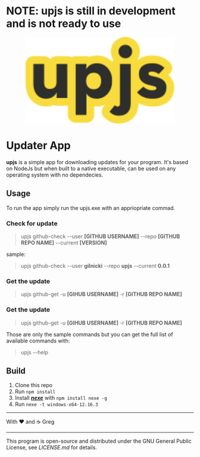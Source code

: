 # NOTE: upjs is still in development and is not ready to use


<p align="center">
  <a href="https://github.com/gilnicki/upjs/">
    <img
      alt="Node.js"
      src="https://github.com//gilnicki/upjs/blob/develop/res/logo.svg?raw=true"
      width="400"
    />
  </a>
</p>

# Updater App

**upjs** is a simple app for downloading updates for your program. It's based on NodeJs but when built to a native executable, can be used on any operating system with no dependecies.

## Usage
To run the app simply run the upjs.exe with an appriopriate commad. 

### Check for update
>upjs github-check --user **[GITHUB USERNAME]** --repo **[GITHUB REPO NAME]** --current **[VERSION]** 

sample:
> upjs github-check --user **gilnicki** --repo **upjs** --current **0.0.1** 

### Get the update
>upjs github-get -u **[GIHUB USERNAME]** -r **[GITHUB REPO NAME]**

### Get the update
>upjs github-get -u **[GIHUB USERNAME]** -r **[GITHUB REPO NAME]**


Those are only the sample commands but you can get the full list of available commands with:
>upjs --help

## Build
1. Clone this repo
2. Run `npm install`
3. Install ***[nexe](https://github.com/nexe/nexe/)*** with `npm install nexe -g`
4. Run `nexe -t windows-x64-12.16.3`
---

With ❤ and ☕ Greg

---
This program is open-source and distributed under the GNU General Public License, see *LICENSE.md* for details.


